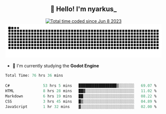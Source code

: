 <h2 align="center">👋 Hello! I'm nyarkus_</h2>
<p align="center">
  <a href="https://wakatime.com/@8f9aa332-6725-4e00-a5d9-b2317a4b74a6">
    <img src="https://wakatime.com/badge/user/8f9aa332-6725-4e00-a5d9-b2317a4b74a6.svg" alt="Total time coded since Jun 8 2023" />
  </a>
  <br>
  <img src = "https://github.com/nyarkus/nyarkus/blob/output/github-snake-dark.svg">
</p>

<!--- - 🔭 I’m currently working at [Eternal Beta](https://github.com/Kacianoki/Eternal-Beta) -->
<!--- 💬 Ask me about **nothing :<**-->
- 🌱 I'm currently studying the **Godot Engine**

<!--START_SECTION:waka-->

```fs
Total Time: 76 hrs 36 mins

C#               53 hrs 5 mins   █████████████████▒░░░░░░░   69.07 %
HTML             8 hrs 28 mins   ██▓░░░░░░░░░░░░░░░░░░░░░░   11.02 %
Markdown         6 hrs 19 mins   ██░░░░░░░░░░░░░░░░░░░░░░░   08.22 %
CSS              3 hrs 45 mins   █▒░░░░░░░░░░░░░░░░░░░░░░░   04.89 %
JavaScript       1 hr 32 mins    ▓░░░░░░░░░░░░░░░░░░░░░░░░   02.00 %
```

<!--END_SECTION:waka-->
